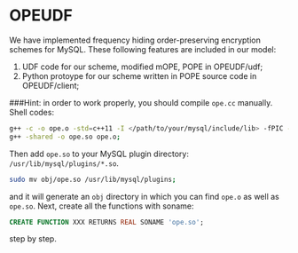 # OPEUDF

We have implemented frequency hiding order-preserving encryption schemes for MySQL.
These following features are included in our model:
1. UDF code for our scheme, modified mOPE, POPE in OPEUDF/udf;
2. Python protoype for our scheme written in POPE source code in OPEUDF/client;


###Hint: in order to work properly, you should compile `ope.cc` manually. Shell codes:
```sh
g++ -c -o ope.o -std=c++11 -I </path/to/your/mysql/include/lib> -fPIC -Wall ope.cc;
g++ -shared -o ope.so ope.o;
```
Then add `ope.so` to your MySQL plugin directory: `/usr/lib/mysql/plugins/*.so`.
```sh
sudo mv obj/ope.so /usr/lib/mysql/plugins;
```

and it will generate an `obj` directory in which you can find `ope.o` as well as `ope.so`.
Next, create all the functions with soname:
```sql
CREATE FUNCTION XXX RETURNS REAL SONAME 'ope.so';
```
step by step.
